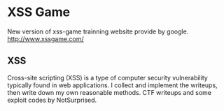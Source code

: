 # XSS Game
New version of xss-game trainning website provide by google.
http://www.xssgame.com/

## **XSS**
Cross-site scripting (XSS) is a type of computer security vulnerability typically found in web applications.
I collect and implement the writeups, then write down my own reasonable methods. CTF writeups and some exploit codes by NotSurprised.
